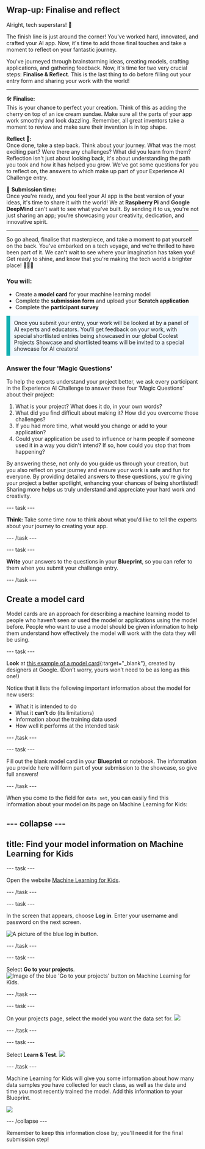 ## Wrap-up: Finalise and reflect

Alright, tech superstars! 🌟

The finish line is just around the corner! You've worked hard, innovated, and crafted your AI app. Now, it's time to add those final touches and take a moment to reflect on your fantastic journey.

You've journeyed through brainstorming ideas, creating models, crafting applications, and gathering feedback. Now, it's time for two very crucial steps: **Finalise & Reflect**. This is the last thing to do before filling out your entry form and sharing your work with the world!

---

🛠️ **Finalise:**  
This is your chance to perfect your creation. Think of this as adding the cherry on top of an ice cream sundae. Make sure all the parts of your app work smoothly and look dazzling. Remember, all great inventors take a moment to review and make sure their invention is in top shape.

**Reflect 🤔:**  
Once done, take a step back. Think about your journey. What was the most exciting part? Were there any challenges? What did you learn from them? Reflection isn't just about looking back, it's about understanding the path you took and how it has helped you grow. We've got some questions for you to reflect on, the answers to which make up part of your Experience AI Challenge entry.

🚀 **Submission time:**  
Once you're ready, and you feel your AI app is the best version of your ideas, it's time to share it with the world! We at **Raspberry Pi** and **Google DeepMind** can't wait to see what you've built. By sending it to us, you're not just sharing an app; you're showcasing your creativity, dedication, and innovative spirit.

---

So go ahead, finalise that masterpiece, and take a moment to pat yourself on the back. You've embarked on a tech voyage, and we're thrilled to have been part of it. We can't wait to see where your imagination has taken you! Get ready to shine, and know that you're making the tech world a brighter place! 🚀🎉🥳

### You will:
+ Create a **model card** for your machine learning model
+ Complete the **submission form** and upload your **Scratch application**
+ Complete the **participant survey**


<p style='border-left: solid; border-width:10px; border-color: #0faeb0; background-color: aliceblue; padding: 10px;'>
Once you submit your entry, your work will be looked at by a panel of AI experts and educators. You’ll get feedback on your work, with special shortlisted entries being showcased in our global Coolest Projects Showcase and shortlisted teams will be invited to a special showcase for AI creators!
</p>

### Answer the four 'Magic Questions'
To help the experts understand your project better, we ask every participant in the Experience AI Challenge to answer these four 'Magic Questions' about their project:

1. What is your project? What does it do, in your own words? 
2. What did you find difficult about making it? How did you overcome those challenges?
3. If you had more time, what would you change or add to your application?
4. Could your application be used to influence or harm people if someone used it in a way you didn't intend? If so, how could you stop that from happening?

By answering these, not only do you guide us through your creation, but you also reflect on your journey and ensure your work is safe and fun for everyone. By providing detailed answers to these questions, you're giving your project a better spotlight, enhancing your chances of being shortlisted! Sharing more helps us truly understand and appreciate your hard work and creativity.

--- task ---

**Think:** Take some time now to think about what you'd like to tell the experts about your journey to creating your app.

--- /task ---

--- task ---

**Write** your answers to the questions in your **Blueprint**, so you can refer to them when you submit your challenge entry.

--- /task ---



## Create a model card
Model cards are an approach for describing a machine learning model to people who haven’t seen or used the model or applications using the model before. People who want to use a model should be given information to help them understand how effectively the model will work with the data they will be using.

--- task ---

**Look** at [this example of a model card](https://modelcards.withgoogle.com/face-detection){:target="_blank"}, created by designers at Google. (Don’t worry, yours won’t need to be as long as this one!)

Notice that it lists the following important information about the model for new users: 
+ What it is intended to do 
+ What it **can’t** do (its limitations)
+ Information about the training data used
+ How well it performs at the intended task

--- /task ---

--- task ---

Fill out the blank model card in your **Blueprint** or notebook. The information you provide here will form part of your submission to the showcase, so give full answers!

--- /task ---

When you come to the field for `data set`, you can easily find this information about your model on its page on Machine Learning for Kids:

--- collapse ---
---
title: Find your model information on Machine Learning for Kids
---

--- task ---

Open the website [Machine Learning for Kids](https://machinelearningforkids.co.uk/#!/login).

--- /task ---

--- task ---

In the screen that appears, choose **Log in**. Enter your username and password on the next screen.

![A picture of the blue log in button.](images/singup_login.png)

--- /task ---

--- task ---

Select **Go to your projects**.
![Image of the blue 'Go to your projects' button on Machine Learning for Kids.](images/go2projects.png)

--- /task ---

--- task ---

On your projects page, select the model you want the data set for.
![](images/model_name.png)

--- /task ---

--- task ---

Select **Learn & Test**.
![](images/learn_test.png)

--- /task ---

Machine Learning for Kids will give you some information about how many data samples you have collected for each class, as well as the date and time you most recently trained the model. Add this information to your Blueprint.

![](images/trained_model.png)

--- /collapse ---


Remember to keep this information close by; you'll need it for the final submission step!


